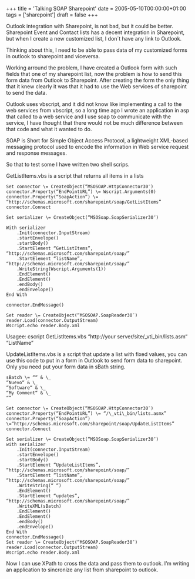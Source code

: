 +++
title = 'Talking SOAP Sharepoint'
date = 2005-05-10T00:00:00+01:00
tags = ['sharepoint']
draft = false
+++

Outlook integration with Sharepoint, is not bad, but it could be better. Sharepoint Event and Contact lists has a decent integration in Sharepoint, but when I create a new customized list, I don´t have any link to Outlook.  
  
Thinking about this, I need to be able to pass data of my customized forms in outlook to sharepoint and viceversa.  
  
Working arround the problem, I have created a Outlook form with such fields that one of my sharepoint list, now the problem is how to send this form data from Outlook to Sharepoint. After creating the form the only thing that it knew clearly it was that it had to use the Web services of sharepoint to send the data.  
  
Outlook uses vbscript, and it did not know like implementing a call to the web services from vbscript, so a long time ago I wrote an application in asp that called to a web service and I use soap to communicate with the service, I have thought that there would not be much difference between that code and what it wanted to do.  
  
SOAP is Short for Simple Object Access Protocol, a lightweight XML-based messaging protocol used to encode the information in Web service request and response messages.  
  
So that to test some I have written two shell scrips.  
  
GetListItems.vbs is a script that returns all items in a lists  

```vbs	
Set connector \= CreateObject(“MSOSOAP.HttpConnector30″)  
connector.Property(“EndPointURL”) \= Wscript.Arguments(0)  
connector.Property(“SoapAction”) \= “http://schemas.microsoft.com/sharepoint/soap/GetListItems”  
connector.Connect  
 
Set serializer \= CreateObject(“MSOSoap.SoapSerializer30″)  
 
With serializer  
    .Init(connector.InputStream)  
    .startEnvelope()  
    .startBody()  
    .StartElement “GetListItems”, “http://schemas.microsoft.com/sharepoint/soap/”  
    .StartElement “listName”, “http://schemas.microsoft.com/sharepoint/soap/”  
    .WriteString(Wscript.Arguments(1))  
    .EndElement()  
    .EndElement()  
    .endBody()  
    .endEnvelope()  
End With  
 
connector.EndMessage()  
 
Set reader \= CreateObject(“MSOSOAP.SoapReader30″)  
reader.Load(connector.OutputStream)  
Wscript.echo reader.Body.xml   
```	

Usagee: cscript GetListItems.vbs “http://your server/site/\_vti\_bin/lists.asm“ “ListName”  
 
UpdateListItems.vbs is a script that update a list with fixed values, you can use this code to put in a form in Outlook to send form data to sharepoint. Only you need put your form data in sBath string.  

```vbs	
sBatch \= ““ & \_  
“Nuevo“ & \_  
“Software“ & \_  
“My Comment“ & \_  
“”  
 
Set connector \= CreateObject(“MSOSOAP.HttpConnector30″)  
connector.Property(“EndPointURL”) \= “/\_vti\_bin/lists.asmx”  
connector.Property(“SoapAction”) \=“http://schemas.microsoft.com/sharepoint/soap/UpdateListItems”  
connector.Connect  
 
Set serializer \= CreateObject(“MSOSoap.SoapSerializer30″)  
with serializer  
    .Init(connector.InputStream)  
    .startEnvelope()  
    .startBody()  
    .StartElement “UpdateListItems”, “http://schemas.microsoft.com/sharepoint/soap/”  
    .StartElement “listName”, “http://schemas.microsoft.com/sharepoint/soap/”  
    .WriteString(“ “)  
    .EndElement()  
    .StartElement “updates”, “http://schemas.microsoft.com/sharepoint/soap/”  
    .WriteXML(sBatch)  
    .EndElement()  
    .EndElement()  
    .endBody()  
    .endEnvelope()  
End With  
connector.EndMessage()  
Set reader \= CreateObject(“MSOSOAP.SoapReader30″)  
reader.Load(connector.OutputStream)  
Wscript.echo reader.Body.xml
``` 

Now I can use XPath to cross the data and pass them to outlook. I’m writing an application to sincronize any list from sharepoint to outlook.